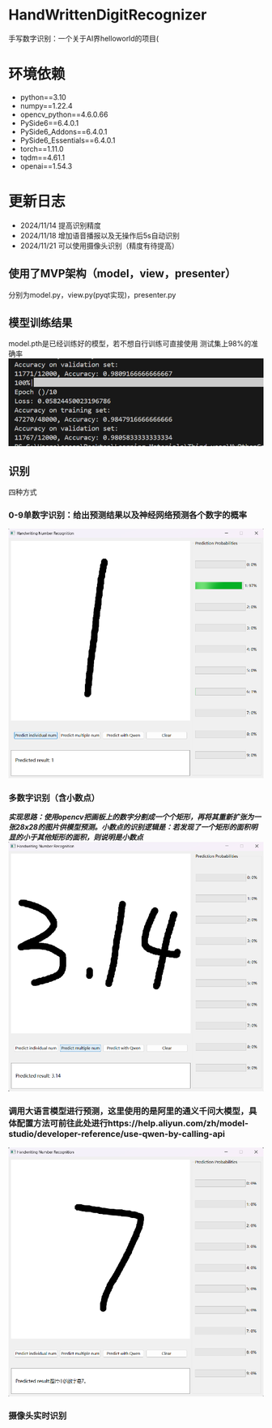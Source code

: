 # HandWrittenDigitRecognizer
手写数字识别：一个关于AI界helloworld的项目(
# 环境依赖
+ python==3.10
+ numpy==1.22.4
+ opencv_python==4.6.0.66
+ PySide6==6.4.0.1
+ PySide6_Addons==6.4.0.1
+ PySide6_Essentials==6.4.0.1
+ torch==1.11.0
+ tqdm==4.61.1
+ openai==1.54.3

# 更新日志
+ 2024/11/14 提高识别精度
+ 2024/11/18 增加语音播报以及无操作后5s自动识别
+ 2024/11/21 可以使用摄像头识别（精度有待提高）


## 使用了MVP架构（model，view，presenter）
分别为model.py，view.py(pyqt实现)，presenter.py
## 模型训练结果
model.pth是已经训练好的模型，若不想自行训练可直接使用
测试集上98%的准确率
![image](https://github.com/Ars1027/HandWrittenDigitRecognizer/blob/main/results/%E6%B5%8B%E8%AF%95%E9%9B%86%E7%BB%93%E6%9E%9C.png)
## 识别
四种方式
### 0-9单数字识别：给出预测结果以及神经网络预测各个数字的概率
![image](https://github.com/Ars1027/HandWrittenDigitRecognizer/blob/main/results/%E5%8D%95%E6%95%B0%E5%AD%97%E8%AF%86%E5%88%AB%E7%BB%93%E6%9E%9C.png)
### 多数字识别（含小数点）
**_实现思路：使用opencv把画板上的数字分割成一个个矩形，再将其重新扩张为一张28x28的图片供模型预测。小数点的识别逻辑是：若发现了一个矩形的面积明显的小于其他矩形的面积，则说明是小数点_**
![image](https://github.com/Ars1027/HandWrittenDigitRecognizer/blob/main/results/%E5%A4%9A%E6%95%B0%E5%AD%97%E8%AF%86%E5%88%AB(%E5%B8%A6%E5%B0%8F%E6%95%B0%E7%82%B9).png)
### 调用大语言模型进行预测，这里使用的是阿里的通义千问大模型，具体配置方法可前往此处进行https://help.aliyun.com/zh/model-studio/developer-reference/use-qwen-by-calling-api
![image](https://github.com/Ars1027/HandWrittenDigitRecognizer/blob/main/results/%E4%BD%BF%E7%94%A8%E5%A4%A7%E8%AF%AD%E8%A8%80%E6%A8%A1%E5%9E%8B%E8%AF%86%E5%88%AB.png)
### 摄像头实时识别
